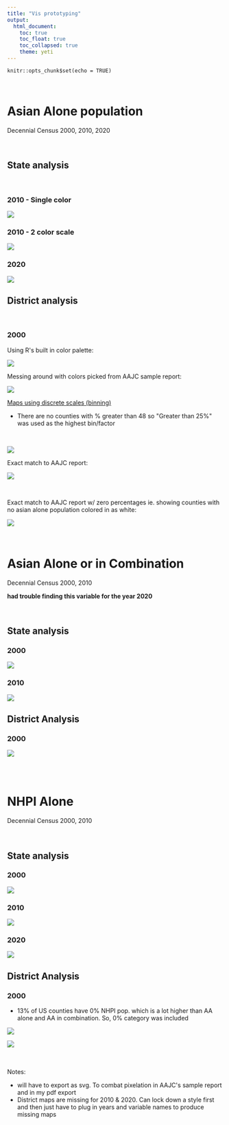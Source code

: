 ```yaml
---
title: "Vis prototyping"
output:
  html_document: 
    toc: true
    toc_float: true
    toc_collapsed: true
    theme: yeti
---
```


```{r setup, include=FALSE}
knitr::opts_chunk$set(echo = TRUE)
```

<br> 

# Asian Alone population
Decennial Census 2000, 2010, 2020

<br> 

## State analysis 

<br> 

### 2010 - Single color
 

![](AA_alone_2000_STATE_MAP_one_color.png)


### 2010 - 2 color scale
![](AA_alone_2010_STATE_MAP_two_color.png)

### 2020
![](AA_alone_2020_STATE_MAP_one_color.png)

## District analysis 
<br> 

### 2000

Using R's built in color palette: 

![](AA_alone_2000_COUNTY_MAP.png)


Messing around with colors picked from AAJC sample report: 

![](AA_alone_2000_COUNTY_MAP_aajc_colors.png)

<u> Maps using discrete scales (binning) </u> 

* There are no counties with % greater than 48 so "Greater than 25%" was used as the highest bin/factor

<br>

![](AA_alone_2000_COUNTY_MAP_factored_colors.png)
<br> 

Exact match to AAJC report: 

![](AA_alone_2000_COUNTY_MAP_factored_colors_exact_match.png)

<br>

Exact match to AAJC report w/ zero percentages ie. showing counties with no asian alone population colored in as white: 

![](AA_alone_2000_COUNTY_MAP_factored_colors_exact_match_zeroPercent.png)



<br> 

# Asian Alone or in Combination

Decennial Census 2000, 2010 

__had trouble finding this variable for the year 2020__ 

<br> 

## State analysis 

### 2000

![](AA_alone_combination_2000_STATE_MAP_one_color.png)

### 2010

![](AA_alone_combination_2010_STATE_MAP_one_color.png)

## District Analysis 

### 2000

![](AA_alone_combination_2000_COUNTY_MAP_factored_colors.png)


<br> 
<br> 

# NHPI Alone

Decennial Census 2000, 2010 


<br> 

## State analysis 

### 2000

![](NHPI_alone_2000_STATE_MAP_one_color.png)

### 2010

![](NHPI_alone_2010_STATE_MAP_one_color.png)

### 2020

![](NHPI_alone_2020_STATE_MAP_one_color.png)


## District Analysis 

### 2000

  * 13% of US counties have 0% NHPI pop. which is a lot higher than AA alone and AA in combination. So, 0% category was included 

![](NHPI_alone_2000_COUNTY_MAP_factored_colors_exact_match_zeroPercent.png)

![](NHPI_alone_2000_COUNTY_MAP_factored_colors.png)


<br>
<br>
Notes: 

* will have to export as svg. To combat pixelation in AAJC's sample report and in my pdf export
* District maps are missing for 2010 & 2020. Can lock down a style first and then just have to plug in years and variable names to produce missing maps
